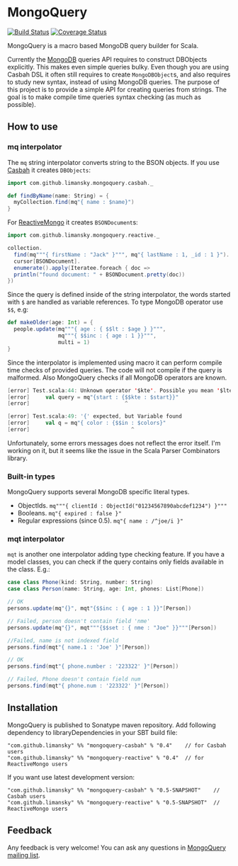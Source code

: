 MongoQuery
==========

[![Build Status](https://travis-ci.org/limansky/mongoquery.svg?branch=master)](https://travis-ci.org/limansky/mongoquery)
[![Coverage Status](https://coveralls.io/repos/limansky/mongoquery/badge.png)](https://coveralls.io/r/limansky/mongoquery)

MongoQuery is a macro based MongoDB query builder for Scala.

Currently the [MongoDB][] queries API requires to construct DBObjects explicitly.
This makes even simple queries bulky.  Even though you are using Casbah DSL
it often still requires to create `MongoDBObject`s, and also requires to
study new syntax, instead of using MongoDB queries.  The purpose of this
project is to provide a simple API for creating queries from strings.  The
goal is to make compile time queries syntax checking (as much as possible).

How to use
----------

### mq interpolator ###

The `mq` string interpolator converts string to the BSON objects. If you use
[Casbah][] it creates `DBObjects`:

```Scala
import com.github.limansky.mongoquery.casbah._

def findByName(name: String) = {
  myCollection.find(mq"{ name : $name}")
}

```

For [ReactiveMongo][] it creates `BSONDocument`s:

```Scala
import com.github.limansky.mongoquery.reactive._

collection.
  find(mq"""{ firstName : "Jack" }""", mq"{ lastName : 1, _id : 1 }").
  cursor[BSONDocument].
  enumerate().apply(Iteratee.foreach { doc =>
  println("found document: " + BSONDocument.pretty(doc))
})
```

Since the query is defined inside of the string interpolator, the words started
with `$` are handled as variable references.  To type MongoDB operator use `$$`, e.g:

```Scala
def makeOlder(age: Int) = {
  people.update(mq"""{ age : { $$lt : $age } }""",
                mq"""{ $$inc : { age : 1 }}""",
                multi = 1)
}
```

Since the interpolator is implemented using macro it can perform compile time checks
of provided queries. The code will not compile if the query is malformed.  Also
MongoQuery checks if all MongoDB operators are known.

```Scala
[error] Test.scala:44: Unknown operator '$kte'. Possible you mean '$lte'
[error]     val query = mq"{start : {$$kte : $start}}"
[error]                              ^

[error] Test.scala:49: '{' expected, but Variable found
[error]     val q = mq"{ color : {$$in : $colors}"
[error]                                ^
```

Unfortunately, some errors messages does not reflect the error itself.  I'm working
on it, but it seems like the issue in the Scala Parser Combinators library.

### Built-in types ###

MongoQuery supports several MongoDB specific literal types.

 - ObjectIds. `mq"""{ clientId : ObjectId("01234567890abcdef1234") }"""`
 - Booleans. `mq"{ expired : false }"`
 - Regular expressions (since 0.5). `mq"{ name : /^joe/i }"`

### mqt interpolator ###

`mqt` is another one interpolator adding type checking feature.  If you have a model
classes, you can check if the query contains only fields available in the class. E.g.:

```Scala
case class Phone(kind: String, number: String)
case class Person(name: String, age: Int, phones: List[Phone])

// OK
persons.update(mq"{}", mqt"{$$inc : { age : 1 }}"[Person])

// Failed, person doesn't contain field 'nme'
persons.update(mq"{}", mqt"""{$$set : { nme : "Joe" }}"""[Person])

//Failed, name is not indexed field
persons.find(mqt"{ name.1 : 'Joe' }"[Person])

// OK
persons.find(mqt"{ phone.number : '223322' }"[Person])

// Failed, Phone doesn't contain field num
persons.find(mqt"{ phone.num : '223322' }"[Person])
```

Installation
------------

MongoQuery is published to Sonatype maven repository.  Add following dependency to
libraryDependencies in your SBT build file:

```
"com.github.limansky" %% "mongoquery-casbah" % "0.4"    // for Casbah users
"com.github.limansky" %% "mongoquery-reactive" % "0.4"  // for ReactiveMongo users
```

If you want use latest development version:

```
"com.github.limansky" %% "mongoquery-casbah" % "0.5-SNAPSHOT"    // Casbah users
"com.github.limansky" %% "mongoquery-reactive" % "0.5-SNAPSHOT"  // ReactiveMongo users
```

Feedback
--------

Any feedback is very welcome!  You can ask any questions in [MongoQuery mailing list][maillist].

[MongoDB]: http://www.mongodb.org/
[Casbah]: https://github.com/mongodb/casbah
[ReactiveMongo]: http://reactivemongo.org/
[maillist]: https://groups.google.com/forum/#!forum/mongoquery-users
